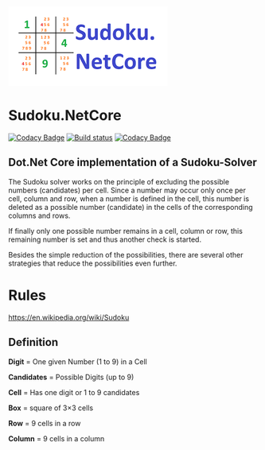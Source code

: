 <img src="Sudoku_Net-CoreV1_320x160.png" width="320">

# Sudoku.NetCore

[![Codacy Badge](https://api.codacy.com/project/badge/Grade/d59f7ce5a3034d5dbba56626235927e6)](https://app.codacy.com/gh/diogenes25/Sudoku.NetCore?utm_source=github.com&utm_medium=referral&utm_content=diogenes25/Sudoku.NetCore&utm_campaign=Badge_Grade)
[![Build status](https://ci.appveyor.com/api/projects/status/p3ke0nr0fhpk2o7f?svg=true)](https://ci.appveyor.com/project/diogenes25/sudoku-netcore-jlyw2)
[![Codacy Badge](https://app.codacy.com/project/badge/Grade/82eefb090e91426c9c293856039efb15)](https://app.codacy.com/gh/diogenes25/Sudoku.NetCore/dashboard?utm_source=gh&utm_medium=referral&utm_content=&utm_campaign=Badge_grade)

## Dot.Net Core implementation of a Sudoku-Solver
The Sudoku solver works on the principle of excluding the possible numbers (candidates) per cell.
Since a number may occur only once per cell, column and row, when a number is defined in the cell, this number is deleted as a possible number (candidate) in the cells of the corresponding columns and rows.

If finally only one possible number remains in a cell, column or row, this remaining number is set and thus another check is started.

Besides the simple reduction of the possibilities, there are several other strategies that reduce the possibilities even further.

# Rules

https://en.wikipedia.org/wiki/Sudoku

## Definition

**Digit** = One given Number (1 to 9) in a Cell

**Candidates** = Possible Digits (up to 9)

**Cell** = Has one digit or 1 to 9 candidates

**Box** = square of 3×3 cells

**Row** = 9 cells in a row

**Column** = 9 cells in a column
